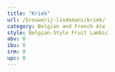 ```yaml
---
title: "Kriek"
url: /brouwerij-lindemans/kriek/
category: Belgian and French Ale
style: Belgian-Style Fruit Lambic
abv: 0
ibu: 0
srm: 0
upc: 0
---
```


